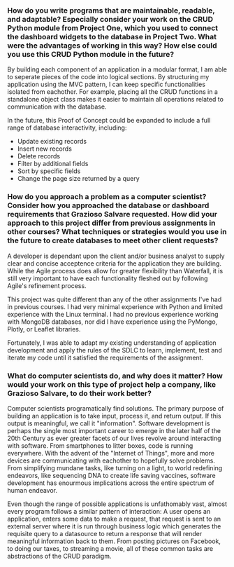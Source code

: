 ### How do you write programs that are maintainable, readable, and adaptable? Especially consider your work on the CRUD Python module from Project One, which you used to connect the dashboard widgets to the database in Project Two. What were the advantages of working in this way? How else could you use this CRUD Python module in the future?

By building each component of an application in a modular format, I am able to seperate pieces of the code into logical sections. By structuring my application using the MVC pattern, I can keep specific functionalities isolated from eachother. For example, placing all the CRUD functions in a standalone object class makes it easier to maintain all operations related to communication with the database.

In the future, this Proof of Concept could be expanded to include a full range of database interactivity, including:
* Update existing records
* Insert new records
* Delete records
* Filter by additional fields
* Sort by specific fields
* Change the page size returned by a query 

### How do you approach a problem as a computer scientist? Consider how you approached the database or dashboard requirements that Grazioso Salvare requested. How did your approach to this project differ from previous assignments in other courses? What techniques or strategies would you use in the future to create databases to meet other client requests?

A developer is dependant upon the client and/or business analyst to supply clear and concise acceptence criteria for the application they are building. While the Agile process does allow for greater flexibility than Waterfall, it is still very important to have each functionality fleshed out by following Agile's refinement process.

This project was quite different than any of the other assignments I've had in previous courses. I had very minimal experience with Python and limited experience with the Linux terminal. I had no previous experience working with MongoDB databases, nor did I have experience using the PyMongo, Plotly, or Leaflet libraries.

Fortunately, I was able to adapt my existing understanding of application development and apply the rules of the SDLC to learn, implement, test and iterate my code until it satisfied the requirements of the assignment.

### What do computer scientists do, and why does it matter? How would your work on this type of project help a company, like Grazioso Salvare, to do their work better?

Computer scientists programatically find solutions. The primary purpose of building an application is to take input, process it, and return output. If this output is meaningful, we call it "information". Software development is perhaps the single most important career to emerge in the later half of the 20th Century as ever greater facets of our lives revolve around interacting with software. From smartphones to litter boxes, code is running everywhere. With the advent of the "Internet of Things", more and more devices are communicating with eachother to hopefully solve problems. From simplifying mundane tasks, like turning on a light, to world redefining endeavors, like sequencing DNA to create life saving vaccines, software development has enourmous implications across the entire spectrum of human endeavor.

Even though the range of possible applications is unfathomably vast, almost every program follows a similar pattern of interaction: A user opens an application, enters some data to make a request, that request is sent to an external server where it is run through business logic which generates the requisite query to a datasource to return a response that will render meaningful information back to them. From posting pictures on Facebook, to doing our taxes, to streaming a movie, all of these common tasks are abstractions of the CRUD paradigm.
 
